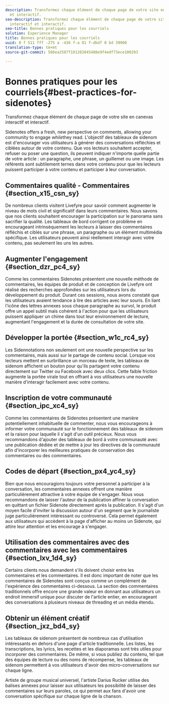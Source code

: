 ```yaml
---
description: Transformez chaque élément de chaque page de votre site en canevas interactif
  et interactif.
seo-description: Transformez chaque élément de chaque page de votre site en canevas
  interactif et interactif.
seo-title: Bonnes pratiques pour les courriels
solution: Experience Manager
title: Bonnes pratiques pour les courriels
uuid: 0 f 511 fff -275 a -436 f-a 81 f-dbdf 0 bd 39900
translation-type: tm+mt
source-git-commit: 566ea2587f101202045488e9f4edf73ece100293

---
```



# Bonnes pratiques pour les courriels{#best-practices-for-sidenotes}

Transformez chaque élément de chaque page de votre site en canevas interactif et interactif.

Sidenotes offers a fresh, new perspective on comments, allowing your community to engage *while*they read. L'objectif des tableaux de sidenom est d'encourager vos utilisateurs à générer des conversations réfléchies et ciblées autour de votre contenu. Que vos lecteurs souhaitent accepter, refuser ou poser une question, ils peuvent indiquer n'importe quelle partie de votre article : un paragraphe, une phrase, un guillemet ou une image. Les référents sont subtilement ternes dans votre contenu pour que les lecteurs puissent participer à votre contenu et participer à leur conversation.

## Commentaires qualité - Commentaires {#section_x15_csn_sy}

De nombreux clients visitent Livefyre pour savoir comment augmenter le niveau de mots civil et significatif dans leurs commentaires. Nous savons que nos clients souhaitent encourager la participation sur le panorama sans sacrifier la qualité. Les tableaux de bord corrigent ce problème en encourageant intrinsèquement les lecteurs à laisser des commentaires réfléchis et ciblés sur une phrase, un paragraphe ou un élément multimédia spécifique. Les utilisateurs peuvent ainsi réellement interagir avec votre contenu, pas seulement les uns les autres.

## Augmenter l'engagement {#section_dzr_pc4_sy}

Comme les commentaires Sidenotes présentent une nouvelle méthode de commentaires, les équipes de produit et de conception de Livefyre ont réalisé des recherches approfondies sur les utilisateurs lors du développement du produit. Durant ces sessions, nous avons constaté que les utilisateurs avaient tendance à lire des articles avec leur souris. En liant l'icône des lettres annexes sous chaque paragraphe au survol, le produit offre un appel subtil mais cohérent à l'action pour que les utilisateurs puissent appliquer un chime dans tout leur environnement de lecture, augmentant l'engagement et la durée de consultation de votre site.

## Développer la portée {#section_w1c_rc4_sy}

Les Sidennotations non seulement ont une nouvelle perspective sur les commentaires, mais aussi sur le partage de contenu social. Lorsque vos lecteurs mettent en surbrillance un morceau de texte, les tableaux de sidenom affichent un bouton pour qu'ils partagent votre contenu directement sur Twitter ou Facebook avec deux clics. Cette faible friction augmente la portée virale tout en offrant à vos utilisateurs une nouvelle manière d'interagir facilement avec votre contenu.

## Inscription de votre communauté {#section_ipc_xc4_sy}

Comme les commentaires de Sidenotes présentent une manière potentiellement inhabituelle de commenter, nous vous encourageons à informer votre communauté sur le fonctionnement des tableaux de sidenom et la raison pour laquelle il s'agit d'un outil précieux. Nous vous recommandons d'ajouter des tableaux de bord à votre communauté avec une publication dédiée et de mettre à jour les directives de la communauté afin d'incorporer les meilleures pratiques de conservation des commentaires ou des commentaires.

## Codes de départ {#section_px4_yc4_sy}

Bien que nous encouragions toujours votre personnel à participer à la conversation, les commentaires annexes offrent une manière particulièrement attractive à votre équipe de s'engager. Nous vous recommandons de laisser l'auteur de la publication affiner la conversation en quittant un fichier Sidenote directement après la publication. Il s'agit d'un moyen facile d'inviter la discussion autour d'un segment que le journaliste juge particulièrement intéressant ou controversé. Cela permet également aux utilisateurs qui accèdent à la page d'afficher au moins un Sidenote, qui attire leur attention et les encourage à s'engager.

## Utilisation des commentaires avec des commentaires avec les commentaires {#section_lxv_1d4_sy}

Certains clients nous demandent s'ils doivent choisir entre les commentaires et les commentaires. Il est donc important de noter que les commentaires de Sidenotes sont conçus comme un complément de l'expérience des commentaires ci-dessous. La section des commentaires traditionnels offre encore une grande valeur en donnant aux utilisateurs un endroit immersif unique pour discuter de l'article entier, en encourageant des conversations à plusieurs niveaux de threading et un média étendu.

## Obtenir un élément créatif {#section_jxz_bd4_sy}

Les tableaux de sidenom présentent de nombreux cas d'utilisation intéressants en dehors d'une page d'article traditionnelle. Les listes, les transcriptions, les lyrics, les recettes et les diaporamas sont très utiles pour incorporer des commentaires. De même, si vous publiez du contenu, tel que des équipes de lecture ou des noms de récompense, les tableaux de sidenom permettent à vos utilisateurs d'avoir des micro-conversations sur chaque ligne.

Artiste de groupe musical universel, l'artiste Darius Rucker utilise des balises annexes pour laisser aux utilisateurs les possibilité de laisser des commentaires sur leurs paroles, ce qui permet aux fans d'avoir une conversation spécifique sur chaque ligne de la chanson.
